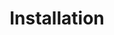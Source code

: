 ---
title: Installation
show_read_time: false
show_toc: false
canonical_url: 'https://docs.projectcalico.org/v2.6/getting-started/docker/installation/index'
---